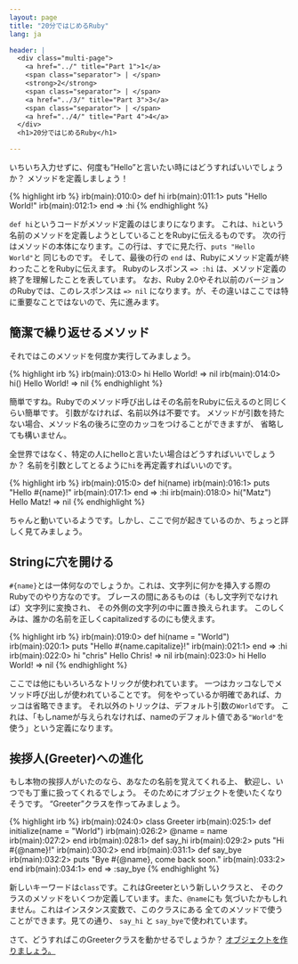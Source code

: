 ```yaml
---
layout: page
title: "20分ではじめるRuby"
lang: ja

header: |
  <div class="multi-page">
    <a href="../" title="Part 1">1</a>
    <span class="separator"> | </span>
    <strong>2</strong>
    <span class="separator"> | </span>
    <a href="../3/" title="Part 3">3</a>
    <span class="separator"> | </span>
    <a href="../4/" title="Part 4">4</a>
  </div>
  <h1>20分ではじめるRuby</h1>

---
```


いちいち入力せずに、何度も“Hello”と言いたい時にはどうすればいいでしょうか？
メソッドを定義しましょう！

{% highlight irb %}
irb(main):010:0> def hi
irb(main):011:1> puts "Hello World!"
irb(main):012:1> end
=> :hi
{% endhighlight %}

`def hi`というコードがメソッド定義のはじまりになります。
これは、`hi`という名前のメソッドを定義しようとしていることをRubyに伝えるものです。
次の行はメソッドの本体になります。この行は、すでに見た行、`puts "Hello World"`と
同じものです。
そして、最後の行の `end` は、Rubyにメソッド定義が終わったことをRubyに伝えます。
Rubyのレスポンス `=> :hi` は、メソッド定義の終了を理解したことを表しています。
なお、Ruby 2.0やそれ以前のバージョンのRubyでは、このレスポンスは `=> nil`
になります。が、その違いはここでは特に重要なことではないので、先に進みます。

## 簡潔で繰り返せるメソッド

それではこのメソッドを何度か実行してみましょう。

{% highlight irb %}
irb(main):013:0> hi
Hello World!
=> nil
irb(main):014:0> hi()
Hello World!
=> nil
{% endhighlight %}

簡単ですね。Rubyでのメソッド呼び出しはその名前をRubyに伝えるのと同じくらい簡単です。
引数がなければ、名前以外は不要です。
メソッドが引数を持たない場合、メソッド名の後ろに空のカッコをつけることができますが、
省略しても構いません。

全世界ではなく、特定の人にhelloと言いたい場合はどうすればいいでしょうか？
名前を引数としてとるように`hi`を再定義すればいいのです。

{% highlight irb %}
irb(main):015:0> def hi(name)
irb(main):016:1> puts "Hello #{name}!"
irb(main):017:1> end
=> :hi
irb(main):018:0> hi("Matz")
Hello Matz!
=> nil
{% endhighlight %}

ちゃんと動いているようです。しかし、ここで何が起きているのか、ちょっと詳しく見てみましょう。

## Stringに穴を開ける

`#{name}`とは一体何なのでしょうか。これは、文字列に何かを挿入する際の
Rubyでのやり方なのです。
ブレースの間にあるものは（もし文字列でなければ）文字列に変換され、
その外側の文字列の中に置き換えられます。
このしくみは、誰かの名前を正しくcapitalizedするのにも使えます。

{% highlight irb %}
irb(main):019:0> def hi(name = "World")
irb(main):020:1> puts "Hello #{name.capitalize}!"
irb(main):021:1> end
=> :hi
irb(main):022:0> hi "chris"
Hello Chris!
=> nil
irb(main):023:0> hi
Hello World!
=> nil
{% endhighlight %}

ここでは他にもいろいろなトリックが使われています。
一つはカッコなしでメソッド呼び出しが使われていることです。
何をやっているか明確であれば、カッコは省略できます。
それ以外のトリックは、デフォルト引数の`World`です。
これは、「もしnameが与えられなければ、nameのデフォルト値である`"World"`を
使う」という定義になります。

## 挨拶人(Greeter)への進化

もし本物の挨拶人がいたのなら、あなたの名前を覚えてくれる上、
歓迎し、いつでも丁重に扱ってくれるでしょう。
そのためにオブジェクトを使いたくなりそうです。
“Greeter”クラスを作ってみましょう。

{% highlight irb %}
irb(main):024:0> class Greeter
irb(main):025:1>   def initialize(name = "World")
irb(main):026:2>     @name = name
irb(main):027:2>   end
irb(main):028:1>   def say_hi
irb(main):029:2>     puts "Hi #{@name}!"
irb(main):030:2>   end
irb(main):031:1>   def say_bye
irb(main):032:2>     puts "Bye #{@name}, come back soon."
irb(main):033:2>   end
irb(main):034:1> end
=> :say_bye
{% endhighlight %}

新しいキーワードは`class`です。これはGreeterという新しいクラスと、
そのクラスのメソッドをいくつか定義しています。また、`@name`にも
気づいたかもしれません。これはインスタンス変数で、このクラスにある
全てのメソッドで使うことができます。見ての通り、
`say_hi` と `say_bye`で使われています。

さて、どうすればこのGreeterクラスを動かせるでしょうか？
[オブジェクトを作りましょう。](../3/)
